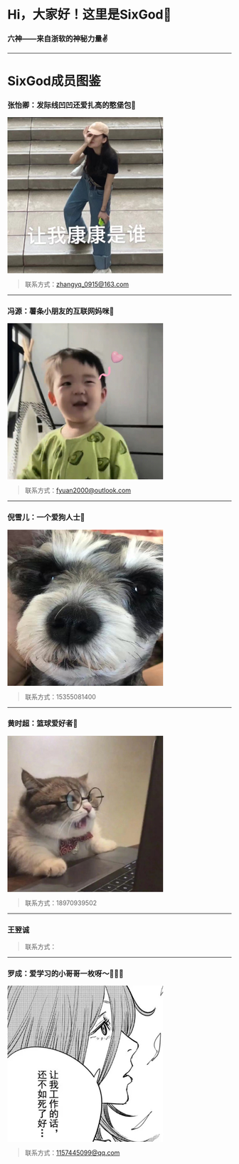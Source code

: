 # Hi，大家好！这里是SixGod👋

### 六神——来自浙软的神秘力量✌️

----------

# SixGod成员图鉴

### 张怡卿：发际线凹凹还爱扎高的憨堡包🍔

<img src="https://github.com/Fy1307/IMGofSixGod/blob/master/img/zyq.jpg?raw=true" width = "350" height = "350" div align= 'center' />

> 联系方式：zhangyq_0915@163.com

----------
### 冯源：薯条小朋友的互联网妈咪🍟

<img src="https://github.com/Fy1307/IMGofSixGod/blob/master/img/fy.JPG?raw=true" width = "350" height = "350" div align= 'center' />

> 联系方式：fyuan2000@outlook.com 

----------

### 倪雪儿：一个爱狗人士🐶

<img src="https://github.com/Fy1307/IMGofSixGod/blob/master/img/nxe.jpg?raw=true" width = "350" height = "350" div align= 'center' />

> 联系方式：15355081400

----------

### 黄时超：篮球爱好者🏀
<img src="https://github.com/Fy1307/IMGofSixGod/blob/master/img/hsc.jpg?raw=true" width = "350" height = "350" div align= 'center' />

> 联系方式：18970939502

----------

### 王翌诚

> 联系方式：

----------

### 罗成：爱学习的小哥哥一枚呀～🙆🏻‍♂️

<img src="https://github.com/Fy1307/IMGofSixGod/blob/master/img/lc.jpg?raw=true" width = "350" height = "350" div align= 'center' />

> 联系方式：1157445099@qq.com